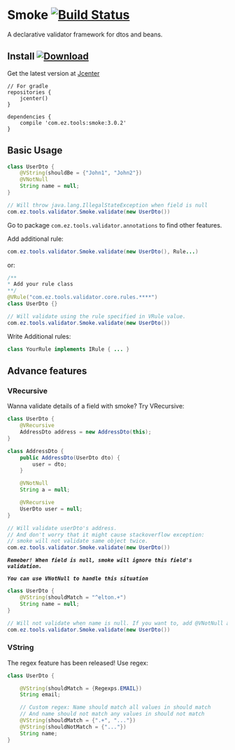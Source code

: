# Smoke [![Build Status](https://travis-ci.org/EltonZhong/smoke.svg?branch=master)](https://travis-ci.org/EltonZhong/smoke)
A declarative validator framework for dtos and beans.

## Install [ ![Download](https://api.bintray.com/packages/ez/tools/smoke/images/download.svg) ](https://bintray.com/ez/tools/smoke/_latestVersion)
Get the latest version at [Jcenter](https://bintray.com/ez/tools/smoke/_latestVersion)
```grovvy
// For gradle
repositories {
    jcenter()
}

dependencies {
    compile 'com.ez.tools:smoke:3.0.2'
}
```

## Basic Usage
```java
class UserDto {
    @VString(shouldBe = {"John1", "John2"})
    @VNotNull
    String name = null;
}

// Will throw java.lang.IllegalStateException when field is null
com.ez.tools.validator.Smoke.validate(new UserDto())
```

Go to package `com.ez.tools.validator.annotations` to find other features.

Add additional rule:
```java
com.ez.tools.validator.Smoke.validate(new UserDto(), Rule...)
```
or:
```java
/**
* Add your rule class
**/
@VRule("com.ez.tools.validator.core.rules.****")
class UserDto {}

// Will validate using the rule specified in VRule value.
com.ez.tools.validator.Smoke.validate(new UserDto())
```

Write Additional rules:

```java
class YourRule implements IRule { ... }
```

## Advance features
### VRecursive
Wanna validate details of a field with smoke? Try VRecursive:
```java
class UserDto {
    @VRecursive
    AddressDto address = new AddressDto(this);
}

class AddressDto {
    public AddressDto(UserDto dto) {
        user = dto;
    }

    @VNotNull
    String a = null;

    @VRecursive
    UserDto user = null;
}

// Will validate userDto's address.
// And don't worry that it might cause stackoverflow exception:
// smoke will not validate same object twice.
com.ez.tools.validator.Smoke.validate(new UserDto())
```

***`Remeber! When field is null, smoke will ignore this field's validation.`***

***`You can use VNotNull to handle this situation`***
```java
class UserDto {
    @VString(shouldMatch = "^elton.+")
    String name = null;
}

// Will not validate when name is null. If you want to, add @VNotNull annotation
com.ez.tools.validator.Smoke.validate(new UserDto())
```

### VString
The regex feature has been released! Use regex:
```java
class UserDto {

    @VString(shouldMatch = {Regexps.EMAIL})
    String email;

    // Custom regex: Name should match all values in should match
    // And name should not match any values in should not match
    @VString(shouldMatch = {".+", "..."})
    @VString(shouldNotMatch = {"..."})
    String name;
}
```
